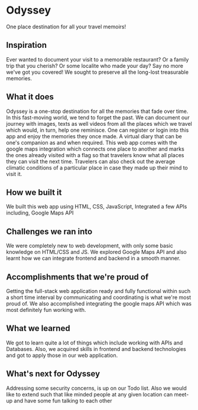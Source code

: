 # Odyssey
One place destination for all your travel memoirs! 

## Inspiration
Ever wanted to document your visit to a memorable restaurant? Or a family trip that you cherish? Or some localite who made your day? Say no more we've got you covered! We sought to preserve all the long-lost treasurable memories.

## What it does
Odyssey is a one-stop destination for all the memories that fade over time. In this fast-moving world, we tend to forget the past.  We can document our journey with images, texts as well videos from all the places which we travel which would, in turn, help one reminisce. One can register or login into this app and enjoy the memories they once made. A virtual diary that can be one's companion as and when required. This web app comes with the google maps integration which connects one place to another and marks the ones already visited with a flag so that travelers know what all places they can visit the next time. Travelers can also check out the average climatic conditions of a particular place in case they made up their mind to visit it.

## How we built it
We built this web app using HTML, CSS, JavaScript, Integrated a few APIs including, Google Maps API

## Challenges we ran into
We were completely new to web development, with only some basic knowledge on HTML/CSS and JS. We explored Google Maps API and also learnt how we can integrate frontend and backend in a smooth manner.

## Accomplishments that we're proud of
Getting the full-stack web application ready and fully functional within such a short time interval by communicating and coordinating is what we're most proud of. We also accomplished integrating the google maps API which was most definitely fun working with.

## What we learned
We got to learn quite a lot of things which include working with APIs and Databases. Also, we acquired skills in frontend and backend technologies and got to apply those in our web application. 

## What's next for Odyssey
Addressing some security concerns, is up on our Todo list. Also we would like to extend such that like minded people at any given location can meet-up and have some fun talking to each other
